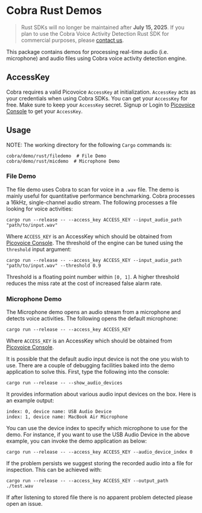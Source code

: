 # Cobra Rust Demos

> Rust SDKs will no longer be maintained after **July 15, 2025**. If you plan to use the Cobra Voice Activity Detection Rust SDK for commercial purposes, please [contact us](https://picovoice.ai/contact/).

This package contains demos for processing real-time audio (i.e. microphone) and audio files using Cobra voice activity detection engine.

## AccessKey

Cobra requires a valid Picovoice `AccessKey` at initialization. `AccessKey` acts as your credentials when using Cobra SDKs.
You can get your `AccessKey` for free. Make sure to keep your `AccessKey` secret.
Signup or Login to [Picovoice Console](https://console.picovoice.ai/) to get your `AccessKey`.

## Usage

NOTE: The working directory for the following `Cargo` commands is:

```console
cobra/demo/rust/filedemo  # File Demo
cobra/demo/rust/micdemo  # Microphone Demo
```

### File Demo

The file demo uses Cobra to scan for voice in a `.wav` file.
The demo is mainly useful for quantitative performance benchmarking.
Cobra processes a 16kHz, single-channel audio stream.
The following processes a file looking for voice activities:

```console
cargo run --release -- --access_key ACCESS_KEY --input_audio_path "path/to/input.wav"
```

Where `ACCESS_KEY` is an AccessKey which should be obtained from [Picovoice Console](https://console.picovoice.ai/).
The threshold of the engine can be tuned using the `threshold` input argument:

```console
cargo run --release -- --access_key ACCESS_KEY --input_audio_path "path/to/input.wav" --threshold 0.9
```

Threshold is a floating point number within `[0, 1]`. A higher threshold reduces the miss rate at the cost of increased false alarm rate.

### Microphone Demo

The Microphone demo opens an audio stream from a microphone and detects voice activities.
The following opens the default microphone:

```console
cargo run --release -- --access_key ACCESS_KEY
```

Where `ACCESS_KEY` is an AccessKey which should be obtained from [Picovoice Console](https://console.picovoice.ai/).

It is possible that the default audio input device is not the one you wish to use. There are a couple
of debugging facilities baked into the demo application to solve this. First, type the following into the console:

```console
cargo run --release -- --show_audio_devices
```

It provides information about various audio input devices on the box. Here is an example output:

```console
index: 0, device name: USB Audio Device
index: 1, device name: MacBook Air Microphone
``` 

You can use the device index to specify which microphone to use for the demo. For instance, if you want to use the USB Audio Device
in the above example, you can invoke the demo application as below:

```console
cargo run --release -- --access_key ACCESS_KEY --audio_device_index 0
```

If the problem persists we suggest storing the recorded audio into a file for inspection.
This can be achieved with:

```console
cargo run --release -- --access_key ACCESS_KEY --output_path ./test.wav
```

If after listening to stored file there is no apparent problem detected please open an issue.
